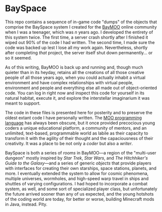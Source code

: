 # BaySpace

This repo contains a sequence of in-game code "dumps" of the objects that comprise the BaySpace system I created for the [BayMOO](http://baymoo.org:4242) online community when I was a teenager, which was _n_ years ago. I developed the entirety of this system twice. The first time, a server crash shortly after I finished it wiped out 90% of the code I had written. The second time, I made sure the code was backed up lest I lose all my work again. Nevertheless, shortly after completing _that_ project, the server itself shut down permanently... or so it seemed.

As of this writing, BayMOO is back up and running and, though much quieter than in its heyday, retains all the creations of all those creative people of all those years ago, when you could actually inhabit a virtual environment and have complex relationships with virtual people, environment and people and everything else all made out of object-oriented code. You can log in right now and inspect this code for yourself in its natural habitat, execute it, and explore the interstellar imaginarium it was meant to support.

The code in these files is presented here for posterity and to preserve the oldest extant code I have personally written. The [MOO programming language](http://www2.iath.virginia.edu/courses/moo/ProgrammersManual.texinfo_4.html) has always been obscure, but it once provided precocious young coders a unique educational platform, a community of mentors, and an unlimited, text-based, programmable world as labile as their capacity to transform it with the agility of their thought and the capaciousness of their creativity. It was a place to be not only a _coder_ but also a _writer_.

BaySpace is both a series of _rooms_ in BayMOO—a region of the "multi-user dungeon" mostly inspired by _Star Trek_, _Star Wars_, and _The Hitchhiker's Guide to the Galaxy_—and a series of generic _objects_ that provide players with interfaces for creating their own starships, space stations, planets, and more. I eventually extended the system to allow for cosmic phenomena, multiple universes, wormholes, and high-speed warp travel in ships and shuttles of varying configurations. I had hoped to incorporate a combat system, as well, and some sort of specialized player class, but unfortunately the future arrived sooner than any of us expected, and the young hotshots of the coding world are today, for better or worse, building Minecraft mods in Java, instead. Pity.
